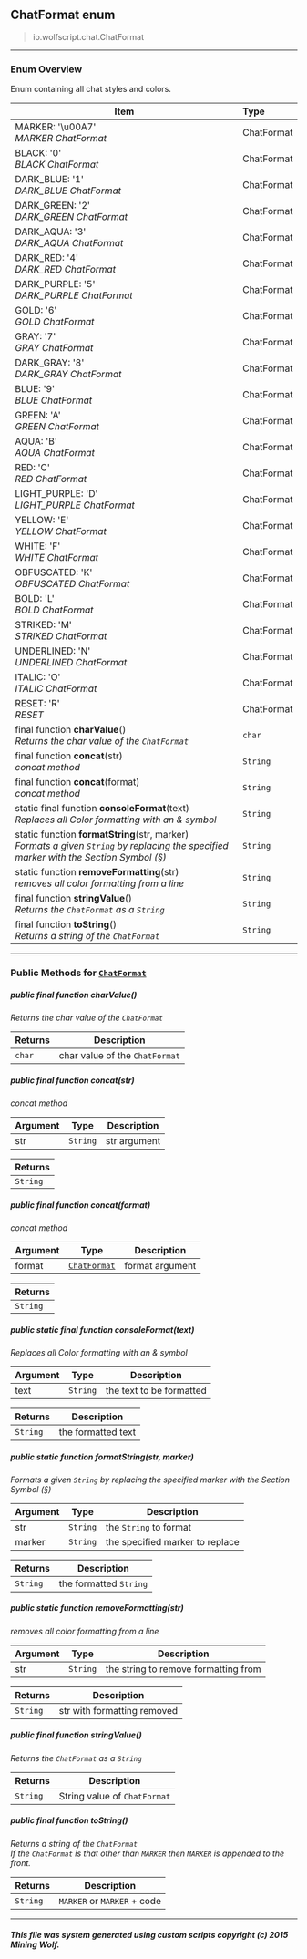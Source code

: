 ## ChatFormat __enum__

>io.wolfscript.chat.ChatFormat

---

### Enum Overview

Enum containing all chat styles and colors.

Item | Type   
--- | :--- 
MARKER: '\u00A7'<br> _MARKER ChatFormat_ | ChatFormat
BLACK: '0'<br> _BLACK ChatFormat_ | ChatFormat
DARK_BLUE: '1'<br> _DARK_BLUE ChatFormat_ | ChatFormat
DARK_GREEN: '2'<br> _DARK_GREEN ChatFormat_ | ChatFormat
DARK_AQUA: '3'<br> _DARK_AQUA ChatFormat_ | ChatFormat
DARK_RED: '4'<br> _DARK_RED ChatFormat_ | ChatFormat
DARK_PURPLE: '5'<br> _DARK_PURPLE ChatFormat_ | ChatFormat
GOLD: '6'<br> _GOLD ChatFormat_ | ChatFormat
GRAY: '7'<br> _GRAY ChatFormat_ | ChatFormat
DARK_GRAY: '8'<br> _DARK_GRAY ChatFormat_ | ChatFormat
BLUE: '9'<br> _BLUE ChatFormat_ | ChatFormat
GREEN: 'A'<br> _GREEN ChatFormat_ | ChatFormat
AQUA: 'B'<br> _AQUA ChatFormat_ | ChatFormat
RED: 'C'<br> _RED ChatFormat_ | ChatFormat
LIGHT_PURPLE: 'D'<br> _LIGHT_PURPLE ChatFormat_ | ChatFormat
YELLOW: 'E'<br> _YELLOW ChatFormat_ | ChatFormat
WHITE: 'F'<br> _WHITE ChatFormat_ | ChatFormat
OBFUSCATED: 'K'<br> _OBFUSCATED ChatFormat_ | ChatFormat
BOLD: 'L'<br> _BOLD ChatFormat_ | ChatFormat
STRIKED: 'M'<br> _STRIKED ChatFormat_ | ChatFormat
UNDERLINED: 'N'<br> _UNDERLINED ChatFormat_ | ChatFormat
ITALIC: 'O'<br> _ITALIC ChatFormat_ | ChatFormat
RESET: 'R'<br> _RESET_ | ChatFormat
final function __charValue__() <br> _Returns the char value of the `ChatFormat`_ | `char`
final function __concat__(str) <br> _concat method_ | `String`
final function __concat__(format) <br> _concat method_ | `String`
static final function __consoleFormat__(text) <br> _Replaces all Color formatting with an & symbol_ | `String`
static function __formatString__(str, marker) <br> _Formats a given `String` by replacing the specified marker with the Section Symbol (§)_ | `String`
static function __removeFormatting__(str) <br> _removes all color formatting from a line_ | `String`
final function __stringValue__() <br> _Returns the `ChatFormat` as a `String`_ | `String`
final function __toString__() <br> _Returns a string of the `ChatFormat`_ | `String`



---


### Public Methods for [`ChatFormat`](ChatFormat.md)

##### <a id='charvalue'></a>public final function __charValue__()

_Returns the char value of the `ChatFormat`_

Returns | Description
--- | --- 
`char` | char value of the `ChatFormat`


##### <a id='concat'></a>public final function __concat__(str)

_concat method_

Argument | Type | Description  
--- | --- | --- 
str | `String` | str argument

Returns | 
--- | 
`String` |


##### <a id='concat'></a>public final function __concat__(format)

_concat method_

Argument | Type | Description  
--- | --- | --- 
format | [`ChatFormat`](ChatFormat.md) | format argument

Returns | 
--- | 
`String` |


##### <a id='consoleformat'></a>public static final function __consoleFormat__(text)

_Replaces all Color formatting with an & symbol_

Argument | Type | Description  
--- | --- | --- 
text | `String` | the text to be formatted

Returns | Description
--- | --- 
`String` | the formatted text


##### <a id='formatstring'></a>public static function __formatString__(str, marker)

_Formats a given `String` by replacing the specified marker with the Section Symbol (§)_

Argument | Type | Description  
--- | --- | --- 
str | `String` | the `String` to format
marker | `String` | the specified marker to replace

Returns | Description
--- | --- 
`String` | the formatted `String`


##### <a id='removeformatting'></a>public static function __removeFormatting__(str)

_removes all color formatting from a line_

Argument | Type | Description  
--- | --- | --- 
str | `String` | the string to remove formatting from

Returns | Description
--- | --- 
`String` | str with formatting removed


##### <a id='stringvalue'></a>public final function __stringValue__()

_Returns the `ChatFormat` as a `String`_

Returns | Description
--- | --- 
`String` | String value of `ChatFormat`


##### <a id='tostring'></a>public final function __toString__()

_Returns a string of the `ChatFormat`<br> If the `ChatFormat` is that other than `MARKER` then `MARKER` is appended to the front._

Returns | Description
--- | --- 
`String` | `MARKER` or `MARKER` + code


---


##### This file was system generated using custom scripts copyright (c) 2015 Mining Wolf.
	

